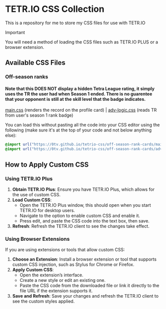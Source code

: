 # TETR.IO CSS Collection

This is a repository for me to store my CSS files for use with TETR.IO

> [!IMPORTANT]
> You will need a method of loading the CSS files such as TETR.IO PLUS or a browser extension.

## Available CSS Files

### Off-season ranks
#### Note that this DOES NOT display a hidden Tetra League rating, it simply uses the TR the user had when Season 1 ended. There is no guarentee that your opponent is still at the skill level that the badge indicates.
[main.css](https://github.com/0tv/tetrio-css/blob/main/off-season-rank-cards/main.css) (renders the record on the profile card) | [adv-logic.css](https://github.com/0tv/tetrio-css/blob/main/off-season-rank-cards/adv-logic.css) (reads TR from user's season 1 rank badge)

You can load this without pasting all the code into your CSS editor using the following (make sure it's at the top of your code and not below anything else):
```css
@import url("https://0tv.github.io/tetrio-css/off-season-rank-cards/main.css");
@import url("https://0tv.github.io/tetrio-css/off-season-rank-cards/adv-logic.css");
```

## How to Apply Custom CSS

### Using TETR.IO Plus

1. **Obtain TETR.IO Plus**: Ensure you have TETR.IO Plus, which allows for the use of custom CSS.
2. **Load Custom CSS**: 
   - Open the TETR.IO Plus window, this should open when you start TETR.IO for desktop users.
   - Navigate to the option to enable custom CSS and enable it.
   - Press edit, and paste the CSS code into the text box, then save.
3. **Refresh**: Refresh the TETR.IO client to see the changes take effect.

### Using Browser Extensions

If you are using extensions or tools that allow custom CSS:

1. **Choose an Extension**: Install a browser extension or tool that supports custom CSS injection, such as Stylus for Chrome or Firefox.
2. **Apply Custom CSS**:
   - Open the extension’s interface.
   - Create a new style or edit an existing one.
   - Paste the CSS code from the downloaded file or link it directly to the file URL if the extension supports it.
3. **Save and Refresh**: Save your changes and refresh the TETR.IO client to see the custom styles applied.
